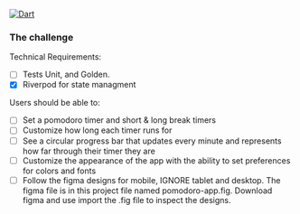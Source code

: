 [![Dart](https://github.com/asvirts/pomodoro/actions/workflows/dart.yml/badge.svg)](https://github.com/asvirts/pomodoro/actions/workflows/dart.yml)

### The challenge

Technical Requirements:

- [ ] Tests Unit, and Golden.
- [x] Riverpod for state managment

Users should be able to:

- [ ] Set a pomodoro timer and short & long break timers
- [ ] Customize how long each timer runs for
- [ ] See a circular progress bar that updates every minute and represents how far through their timer they are
- [ ] Customize the appearance of the app with the ability to set preferences for colors and fonts
- [ ] Follow the figma designs for mobile, IGNORE tablet and desktop. The figma file is in this project file named pomodoro-app.fig. Download figma and use import the .fig file to inspect the designs.
